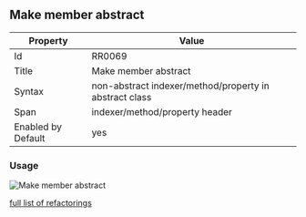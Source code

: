 ## Make member abstract

Property | Value
--- | ---
Id|RR0069
Title|Make member abstract
Syntax|non\-abstract indexer/method/property in abstract class
Span|indexer/method/property header
Enabled by Default|yes

### Usage

![Make member abstract](../../images/refactorings/MakeMemberAbstract.png)

[full list of refactorings](Refactorings.md)